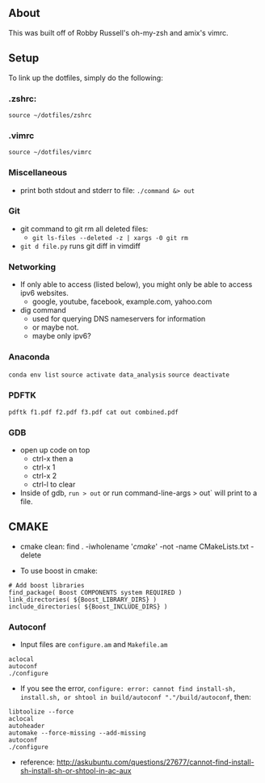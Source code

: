 ## About
This was built off of Robby Russell's oh-my-zsh and amix's vimrc.

## Setup
To link up the dotfiles, simply do the following:

### .zshrc:
```
source ~/dotfiles/zshrc
```
### .vimrc
```
source ~/dotfiles/vimrc
```

### Miscellaneous
- print both stdout and stderr to file: `./command &> out`

### Git
- git command to git rm all deleted files:
    - `git ls-files --deleted -z | xargs -0 git rm`
- `git d file.py` runs git diff in vimdiff

### Networking
- If only able to access (listed below), you might only be able to access ipv6 websites.
    - google, youtube, facebook, example.com, yahoo.com
- dig command
    - used for querying DNS nameservers for information
    - or maybe not.
    - maybe only ipv6?

### Anaconda
`conda env list`
`source activate data_analysis`
`source deactivate`

### PDFTK
`pdftk f1.pdf f2.pdf f3.pdf cat out combined.pdf`

### GDB
- open up code on top
    - ctrl-x then a 
    - ctrl-x 1
    - ctrl-x 2
    - ctrl-l to clear
- Inside of gdb, `run > out` or run command-line-args > out` will print to a file.

##  CMAKE
- cmake clean: 
find . -iwholename '*cmake*' -not -name CMakeLists.txt -delete

- To use boost in cmake:
```
# Add boost libraries
find_package( Boost COMPONENTS system REQUIRED )
link_directories( ${Boost_LIBRARY_DIRS} )
include_directories( ${Boost_INCLUDE_DIRS} )
```
    



### Autoconf
- Input files are `configure.am` and `Makefile.am`

```
aclocal
autoconf
./configure
```

- If you see the error, `configure: error: cannot find install-sh, install.sh, or shtool in build/autoconf "."/build/autoconf`, then:

```
libtoolize --force
aclocal
autoheader
automake --force-missing --add-missing
autoconf
./configure
```

- reference: http://askubuntu.com/questions/27677/cannot-find-install-sh-install-sh-or-shtool-in-ac-aux



